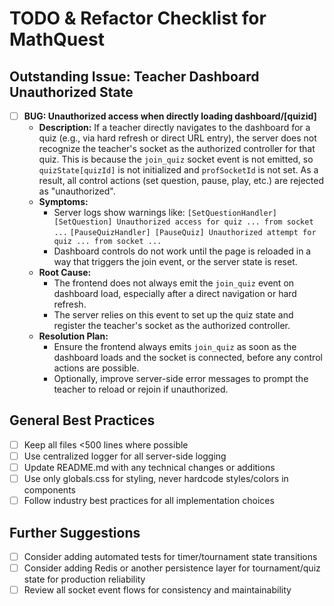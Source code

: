 # TODO & Refactor Checklist for MathQuest

## Outstanding Issue: Teacher Dashboard Unauthorized State

- [ ] **BUG: Unauthorized access when directly loading dashboard/[quizid]**
    - **Description:** If a teacher directly navigates to the dashboard for a quiz (e.g., via hard refresh or direct URL entry), the server does not recognize the teacher's socket as the authorized controller for that quiz. This is because the `join_quiz` socket event is not emitted, so `quizState[quizId]` is not initialized and `profSocketId` is not set. As a result, all control actions (set question, pause, play, etc.) are rejected as "unauthorized".
    - **Symptoms:**
        - Server logs show warnings like:
          `[SetQuestionHandler] [SetQuestion] Unauthorized access for quiz ... from socket ...`
          `[PauseQuizHandler] [PauseQuiz] Unauthorized attempt for quiz ... from socket ...`
        - Dashboard controls do not work until the page is reloaded in a way that triggers the join event, or the server state is reset.
    - **Root Cause:**
        - The frontend does not always emit the `join_quiz` event on dashboard load, especially after a direct navigation or hard refresh.
        - The server relies on this event to set up the quiz state and register the teacher's socket as the authorized controller.
    - **Resolution Plan:**
        - Ensure the frontend always emits `join_quiz` as soon as the dashboard loads and the socket is connected, before any control actions are possible.
        - Optionally, improve server-side error messages to prompt the teacher to reload or rejoin if unauthorized.

## General Best Practices
- [ ] Keep all files <500 lines where possible
- [ ] Use centralized logger for all server-side logging
- [ ] Update README.md with any technical changes or additions
- [ ] Use only globals.css for styling, never hardcode styles/colors in components
- [ ] Follow industry best practices for all implementation choices

## Further Suggestions
- [ ] Consider adding automated tests for timer/tournament state transitions
- [ ] Consider adding Redis or another persistence layer for tournament/quiz state for production reliability
- [ ] Review all socket event flows for consistency and maintainability
